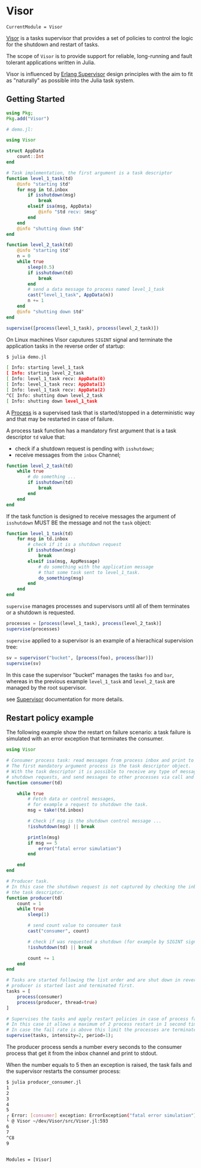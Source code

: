 # Visor

```@meta
CurrentModule = Visor
```

[Visor](https://github.com/cardo-org/Visor) is a tasks supervisor that provides
a set of policies to control the logic for the shutdown and restart of tasks.

The scope of `Visor` is to provide support for reliable, long-running and fault tolerant applications written in Julia.

Visor is influenced by [Erlang Supervisor](https://www.erlang.org/doc/design_principles/sup_princ.html#supervision-principles) design principles
with the aim to fit as "naturally" as possible into the Julia task system.

## Getting Started

```julia
using Pkg; 
Pkg.add("Visor")
```

```julia
# demo.jl:

using Visor

struct AppData
    count::Int
end

# Task implementation, the first argument is a task descriptor
function level_1_task(td)
    @info "starting $td"
    for msg in td.inbox
        if isshutdown(msg)
            break
        elseif isa(msg, AppData)
            @info "$td recv: $msg"
        end
    end
    @info "shutting down $td"
end

function level_2_task(td)
    @info "starting $td"
    n = 0
    while true
        sleep(0.5)
        if isshutdown(td)
            break
        end
        # send a data message to process named level_1_task
        cast("level_1_task", AppData(n))
        n += 1
    end
    @info "shutting down $td"
end

supervise([process(level_1_task), process(level_2_task)])
```

On Linux machines Visor caputures `SIGINT` signal and terminate the application tasks in the reverse order of startup:

```sh
$ julia demo.jl

[ Info: starting level_1_task
[ Info: starting level_2_task
[ Info: level_1_task recv: AppData(0)
[ Info: level_1_task recv: AppData(1)
[ Info: level_1_task recv: AppData(2)
^C[ Info: shutting down level_2_task
[ Info: shutting down level_1_task

```

A [Process](@ref) is a supervised task that is started/stopped in a deterministic way and that may be restarted in case of failure.

A process task function has a mandatory first argument that is a task descriptor `td` value that:

* check if a shutdown request is pending with `isshutdown`;
* receive messages from the `inbox` Channel;

```julia
function level_2_task(td)
    while true
        # do something ...
        if isshutdown(td)
            break
        end
    end
end
```

If the task function is designed to receive messages the argument of `isshutdown` MUST BE the message and not the `task` object:

```julia
function level_1_task(td)
    for msg in td.inbox
        # check if it is a shutdown request 
        if isshutdown(msg)
            break
        elseif isa(msg, AppMessage)
            # do something with the application message
            # that some task sent to level_1_task.
            do_something(msg)
        end
    end
end
```

`supervise` manages processes and supervisors until all of them terminates or a shutdown is requested.

```julia
processes = [process(level_1_task), process(level_2_task)]
supervise(processes)
```

`supervise` applied to a supervisor is an example of a hierachical supervision tree:

```julia
sv = supervisor("bucket", [process(foo), process(bar)])
supervise(sv)
```

In this case the supervisor "bucket" manages the tasks `foo` and `bar`, whereas in the previous example
`level_1_task` and `level_2_task` are managed by the root supervisor.

see [Supervisor](@ref) documentation for more details.

## Restart policy example

The following example show the restart on failure scenario: a task failure is simulated with an error exception that terminates the consumer.

```julia
using Visor

# Consumer process task: read messages from process inbox and print to stdout.
# The first mandatory argument process is the task descriptor object.
# With the task descriptor it is possible to receive any type of messages, for example
# shutdown requests, and send messages to other processes via call and cast methods.
function consumer(td)

    while true
        # Fetch data or control messages, 
        # for example a request to shutdown the task.
        msg = take!(td.inbox)

        # Check if msg is the shutdown control message ...
        !isshutdown(msg) || break

        println(msg)
        if msg == 5
            error("fatal error simulation")
        end

    end
end

# Producer task.
# In this case the shutdown request is not captured by checking the inbox messages but checking
# the task descriptor.
function producer(td)
    count = 1
    while true
        sleep(1)

        # send count value to consumer task
        cast("consumer", count)

        # check if was requested a shutdown (for example by SIGINT signal)
        !isshutdown(td) || break

        count += 1
    end
end

# Tasks are started following the list order and are shut down in reverse order:
# producer is started last and terminated first.
tasks = [
    process(consumer)
    process(producer, thread=true)
]

# Supervises the tasks and apply restart policies in case of process failure.
# In this case it allows a maximum of 2 process restart in 1 second time window.
# In case the fail rate is above this limit the processes are terminated and the supervisor returns.
supervise(tasks, intensity=2, period=1);
```

The producer process sends a number every seconds to the consumer process that get it from the inbox channel
and print to stdout.

When the number equals to 5 then an exception is raised, the task fails and the supervisor restarts the consumer process:

```sh
$ julia producer_consumer.jl 
1
2
3
4
5
┌ Error: [consumer] exception: ErrorException("fatal error simulation")
└ @ Visor ~/dev/Visor/src/Visor.jl:593
6
7
^C8
9
```

```@index
```

```@autodocs
Modules = [Visor]
```
